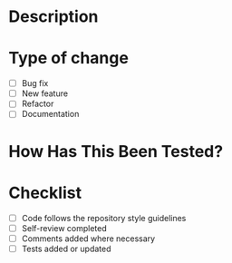 # Description

<!-- Add information to help others understand this PR -->

# Type of change

<!-- Select the applicable options -->

- [ ] Bug fix
- [ ] New feature
- [ ] Refactor
- [ ] Documentation

# How Has This Been Tested?

<!-- Explain how you tested your changes, e.g., manual tests, unit tests -->

# Checklist

- [ ] Code follows the repository style guidelines
- [ ] Self-review completed
- [ ] Comments added where necessary
- [ ] Tests added or updated
